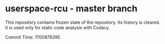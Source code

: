 # userspace-rcu - master branch

This repository contains frozen state of the repository.
Its history is cleared. It is used only for static code
analysis with Codacy.

Commit Time: 1700978395